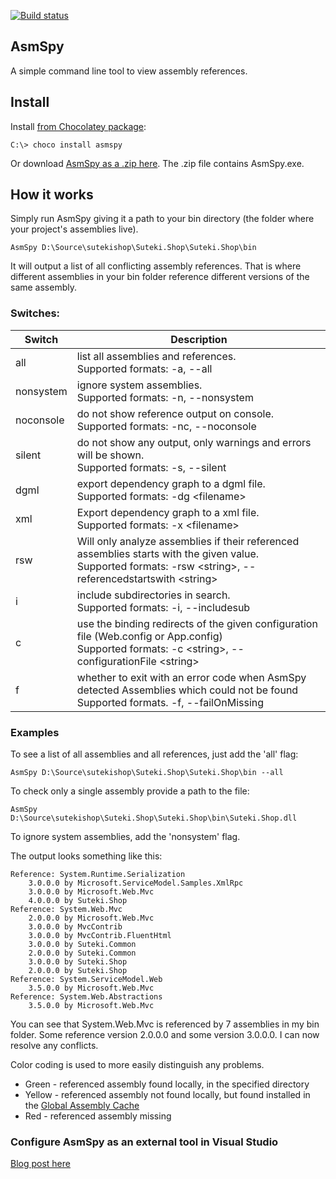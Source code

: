 [![Build status](https://ci.appveyor.com/api/projects/status/eka9d0tkw1gh70i5/branch/master?svg=true)](https://ci.appveyor.com/project/rahulpnath/asmspy/branch/master)

AsmSpy
------

A simple command line tool to view assembly references.

## Install

Install [from Chocolatey package](https://chocolatey.org/packages/asmspy):

    C:\> choco install asmspy

Or download [AsmSpy as a .zip here](https://ci.appveyor.com/project/rahulpnath/asmspy/branch/master/artifacts). The .zip file contains AsmSpy.exe.

## How it works

Simply run AsmSpy giving it a path to your bin directory (the folder where your project's assemblies live).

    AsmSpy D:\Source\sutekishop\Suteki.Shop\Suteki.Shop\bin

It will output a list of all conflicting assembly references. That is where different assemblies in your bin folder reference different versions of the same assembly.

### Switches:
| Switch | Description |
| --- | --- |
| all | list all assemblies and references.<br> Supported formats:  -a, --all |
| nonsystem | ignore system assemblies. <br> Supported formats:  -n, --nonsystem |
| noconsole | do not show reference output on console.<br> Supported formats:  -nc, --noconsole |
| silent | do not show any output, only warnings and errors will be shown.<br> Supported formats:  -s, --silent |
| dgml | export dependency graph to a dgml file.<br> Supported formats:  -dg \<filename\> |
| xml | Export dependency graph to a xml file.<br> Supported formats:  -x \<filename\> |
| rsw | Will only analyze assemblies if their referenced assemblies starts with the given value.<br> Supported formats:  -rsw \<string\>, --referencedstartswith \<string\> |
| i | include subdirectories in search.<br> Supported formats:  -i, --includesub |
| c | use the binding redirects of the given configuration file (Web.config or App.config) <br> Supported formats: -c \<string>, --configurationFile \<string> |
| f | whether to exit with an error code when AsmSpy detected Assemblies which could not be found <br> Supported formats. -f, --failOnMissing |

### Examples
To see a list of all assemblies and all references, just add the 'all' flag:

    AsmSpy D:\Source\sutekishop\Suteki.Shop\Suteki.Shop\bin --all

To check only a single assembly provide a path to the file:

    AsmSpy D:\Source\sutekishop\Suteki.Shop\Suteki.Shop\bin\Suteki.Shop.dll

To ignore system assemblies, add the 'nonsystem' flag.

The output looks something like this:


	Reference: System.Runtime.Serialization
		3.0.0.0 by Microsoft.ServiceModel.Samples.XmlRpc
		3.0.0.0 by Microsoft.Web.Mvc
		4.0.0.0 by Suteki.Shop
	Reference: System.Web.Mvc
		2.0.0.0 by Microsoft.Web.Mvc
		3.0.0.0 by MvcContrib
		3.0.0.0 by MvcContrib.FluentHtml
		3.0.0.0 by Suteki.Common
		2.0.0.0 by Suteki.Common
		3.0.0.0 by Suteki.Shop
		2.0.0.0 by Suteki.Shop
	Reference: System.ServiceModel.Web
		3.5.0.0 by Microsoft.Web.Mvc
	Reference: System.Web.Abstractions
		3.5.0.0 by Microsoft.Web.Mvc


You can see that System.Web.Mvc is referenced by 7 assemblies in my bin folder. Some reference
version 2.0.0.0 and some version 3.0.0.0. I can now resolve any conflicts.

Color coding is used to more easily distinguish any problems.
* Green - referenced assembly found locally, in the specified directory
* Yellow - referenced assembly not found locally, but found installed in the [Global Assembly Cache](https://msdn.microsoft.com/en-us/library/yf1d93sz(v=vs.110).aspx)
* Red - referenced assembly missing

### Configure AsmSpy as an external tool in Visual Studio

[Blog post here](http://mikehadlow.blogspot.co.uk/2018/01/configure-asmspy-as-external-tool-in.html)
 
